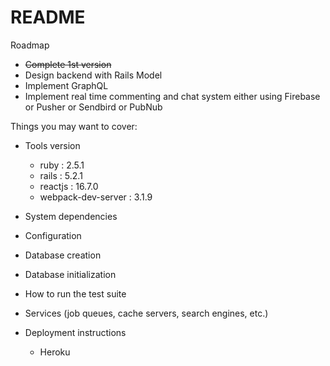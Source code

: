 # README

Roadmap
- ~~Complete 1st version~~ 
- Design backend with Rails Model
- Implement GraphQL 
- Implement real time commenting and chat system either using Firebase or Pusher or Sendbird or PubNub

Things you may want to cover:
* Tools version
    * ruby : 2.5.1
    * rails : 5.2.1
    * reactjs : 16.7.0
    * webpack-dev-server : 3.1.9

* System dependencies

* Configuration

* Database creation

* Database initialization

* How to run the test suite

* Services (job queues, cache servers, search engines, etc.)

* Deployment instructions
    * Heroku 


